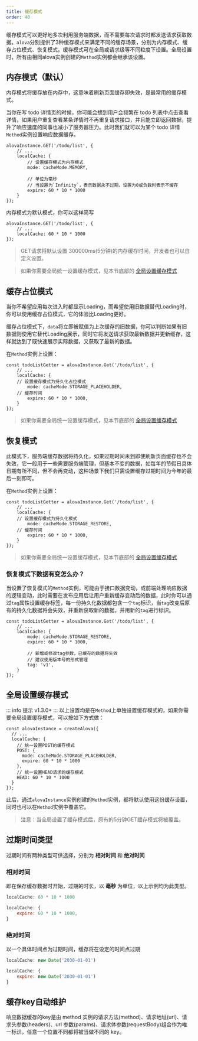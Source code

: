 ```yaml
---
title: 缓存模式
order: 40
---
```


缓存模式可以更好地多次利用服务端数据，而不需要每次请求时都发送请求获取数据。`alova`分别提供了3种缓存模式来满足不同的缓存场景，分别为内存模式、缓存占位模式、恢复模式。缓存模式可在全局或请求级等不同粒度下设置。全局设置时，所有由相同alova实例创建的`Method`实例都会继承该设置。

## 内存模式（默认）

内存模式将缓存放在内存中，这意味着刷新页面缓存即失效，是最常用的缓存模式。

当你在写 todo 详情页的时候，你可能会想到用户会频繁在 todo 列表中点击查看详情，如果用户重复查看某条详情时不再重复请求接口，并且能立即返回数据，提升了响应速度的同事也减小了服务器压力。此时我们就可以为某个 todo 详情`Method`实例设置响应数据缓存。

```javascript{3-10}
alovaInstance.GET('/todo/list', {
	// ...
	localCache: {
		// 设置缓存模式为内存模式
		mode: cacheMode.MEMORY,

		// 单位为毫秒
		// 当设置为`Infinity`，表示数据永不过期，设置为0或负数时表示不缓存
		expire: 60 * 10 * 1000
	}
});
```

内存模式为默认模式，你可以这样简写
```javascript{3}
alovaInstance.GET('/todo/list', {
	// ...
	localCache: 60 * 10 * 1000
});
```

> GET请求将默认设置 300000ms(5分钟)的内存缓存时间，开发者也可以自定义设置。

> 如果你需要全局统一设置缓存模式，见本节底部的 [全局设置缓存模式](#全局设置缓存模式)


## 缓存占位模式

当你不希望应用每次进入时都显示Loading，而希望使用旧数据替代Loading时，你可以使用缓存占位模式，它的体验比Loading更好。

缓存占位模式下，`data`将立即被赋值为上次缓存的旧数据，你可以判断如果有旧数据则使用它替代Loading展示，同时它将发送请求获取最新数据并更新缓存，这样就达到了既快速展示实际数据，又获取了最新的数据。

在`Method`实例上设置：
```javascript{3-8}
const todoListGetter = alovaInstance.Get('/todo/list', {
	// ...
	localCache: {
    // 设置缓存模式为持久化占位模式
		mode: cacheMode.STORAGE_PLACEHOLDER,
    // 缓存时间
		expire: 60 * 10 * 1000,
	}
});
```

> 如果你需要全局统一设置缓存模式，见本节底部的 [全局设置缓存模式](#全局设置缓存模式)

## 恢复模式

此模式下，服务端缓存数据将持久化，如果过期时间未到即使刷新页面缓存也不会失效，它一般用于一些需要服务端管理，但基本不变的数据，如每年的节假日具体日期有所不同，但不会再变动，这种场景下我们只需设置缓存过期时间为今年的最后一刻即可。

在`Method`实例上设置：
```javascript{3-6}
const todoListGetter = alovaInstance.Get('/todo/list', {
	// ...
	localCache: {
    // 设置缓存模式为持久化模式
		mode: cacheMode.STORAGE_RESTORE,
    // 缓存时间
		expire: 60 * 10 * 1000,
	}
});
```

> 如果你需要全局统一设置缓存模式，见本节底部的 [全局设置缓存模式](#全局设置缓存模式)

### 恢复模式下数据有变怎么办？

当设置了恢复模式的`Method`实例，可能由于接口数据变动，或前端处理响应数据的逻辑变动，此时需要在发布应用后让用户重新缓存变动后的数据，此时你可以通过`tag`属性设置缓存标签，每一份持久化数据都包含一个`tag`标识，当`tag`改变后原有的持久化数据将会失效，并重新获取新的数据，并用新的`tag`进行标识。

```javascript{7-9}
const todoListGetter = alovaInstance.Get('/todo/list', {
	// ...
	localCache: {
		mode: cacheMode.STORAGE_RESTORE,
		expire: 60 * 10 * 1000,

		// 新增或修改tag参数，已缓存的数据将失效
		// 建议使用版本号的形式管理
		tag: 'v1',
	}
});
```

## 全局设置缓存模式
::: info 提示
v1.3.0+
:::
以上设置均是在`Method`上单独设置缓存模式的，如果你需要全局设置缓存模式，可以按如下方式做：

```javascript{3-11}
const alovaInstance = createAlova({
  // ...
  localCache: {
    // 统一设置POST的缓存模式
    POST: {
      mode: cacheMode.STORAGE_PLACEHOLDER,
      expire: 60 * 10 * 1000
    },
    // 统一设置HEAD请求的缓存模式
    HEAD: 60 * 10 * 1000
  }
});
```
此后，通过`alovaInstance`实例创建的`Method`实例，都将默认使用这份缓存设置，同时也可以在`Method`实例中覆盖它。

> 注意：当全局设置了缓存模式后，原有的5分钟GET缓存模式将被覆盖。


## 过期时间类型
过期时间有两种类型可供选择，分别为 **相对时间** 和 **绝对时间**

### 相对时间
即在保存缓存数据时开始，过期的时长，以 **毫秒** 为单位，以上示例均为此类型。
```javascript
localCache: 60 * 10 * 1000
```
```javascript
localCache: {
	expire: 60 * 10 * 1000,
}
```

### 绝对时间
以一个具体时间点为过期时间，缓存将在设定的时间点过期
```javascript
localCache: new Date('2030-01-01')
```
```javascript
localCache: {
	expire: new Date('2030-01-01')
}
```

## 缓存key自动维护
响应数据缓存的key是由 method 实例的请求方法(method)、请求地址(url)、请求头参数(headers)、url 参数(params)、请求体参数(requestBody)组合作为唯一标识，任意一个位置不同都将被当做不同的 key。